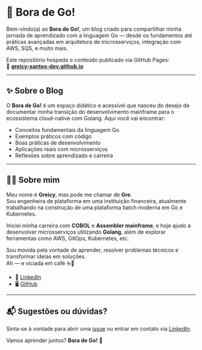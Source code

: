# 🐹 Bora de Go!

Bem-vindo(a) ao **Bora de Go!**, um blog criado para compartilhar minha jornada de aprendizado com a linguagem Go — desde os fundamentos até práticas avançadas em arquitetura de microsserviços, integração com AWS, SQS, e muito mais.

Este repositório hospeda o conteúdo publicado via GitHub Pages:  
🔗 **[greicy-santos-dev.github.io](https://greicy-santos-dev.github.io)**

---

## ✨ Sobre o Blog

O **Bora de Go!** é um espaço didático e acessível que nasceu do desejo de documentar minha transição do desenvolvimento mainframe para o ecossistema cloud-native com Golang. Aqui você vai encontrar:

- Conceitos fundamentais da linguagem Go  
- Exemplos práticos com código  
- Boas práticas de desenvolvimento  
- Aplicações reais com microsserviços  
- Reflexões sobre aprendizado e carreira

---

## 👩‍💻 Sobre mim

Meu nome é **Greicy**, mas pode me chamar de **Gre**.  
Sou engenheira de plataforma em uma instituição financeira, atualmente trabalhando na construção de uma plataforma batch moderna em Go e Kubernetes.

Iniciei minha carreira com **COBOL** e **Assembler mainframe**, e hoje ajudo a desenvolver microsserviços utilizando **Golang**, além de explorar ferramentas como AWS, GitOps, Kubernetes, etc.

Sou movida pela vontade de aprender, resolver problemas técnicos e transformar ideias em soluções.  
Ah — e viciada em café ☕🐾

- 💼 [LinkedIn](https://www.linkedin.com/in/greicy-aparecida-ferreira-dos-santos-60632196/)  
- 🖥️ [GitHub](https://github.com/greicy-santos-dev)

---


## 📬 Sugestões ou dúvidas?

Sinta-se à vontade para abrir uma [issue](https://github.com/greicy-santosProgrammer/greicy-santos-dev.github.io/issues) ou entrar em contato via [LinkedIn](https://www.linkedin.com/in/greicy-aparecida-ferreira-dos-santos-60632196/).

Vamos aprender juntos? **Bora de Go!** 🚀
